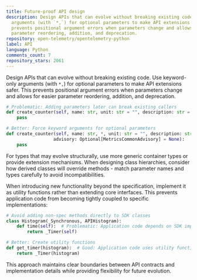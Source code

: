 ```yaml
---
title: Future-proof API design
description: Design APIs that can evolve without breaking existing code. Use keyword-only
  arguments (with `*,`) for optional parameters to make API extensions safer. This
  prevents positional argument errors when parameters change and allows for easier
  parameter reordering, addition, and deprecation.
repository: open-telemetry/opentelemetry-python
label: API
language: Python
comments_count: 7
repository_stars: 2061
---
```


Design APIs that can evolve without breaking existing code. Use keyword-only arguments (with `*,`) for optional parameters to make API extensions safer. This prevents positional argument errors when parameters change and allows for easier parameter reordering, addition, and deprecation.

```python
# Problematic: Adding parameters later can break existing callers
def create_counter(self, name: str, unit: str = "", description: str = ""):
    pass

# Better: Force keyword arguments for optional parameters
def create_counter(self, name: str, *, unit: str = "", description: str = "", 
                  advisory: Optional[MetricsCommonAdvisory] = None):
    pass
```

For types that may evolve structurally, use more generic container types or provide extension mechanisms. When designing class hierarchies, consider how derived classes will override methods - match parameter names and types carefully to avoid incompatibilities.

When introducing new functionality beyond the specification, implement it as utility functions rather than extending core interfaces. This prevents application code from becoming tightly coupled to specific implementations:

```python
# Avoid adding non-spec methods directly to SDK classes
class Histogram(_Synchronous, APIHistogram):
    def time(self):  # Problematic: Application code depends on SDK implementation
        return _Timer(self)

# Better: Create utility functions
def get_timer(histogram):  # Good: Application code uses utility function
    return _Timer(histogram)
```

This approach maintains clear boundaries between API contracts and implementation details while providing flexibility for future evolution.